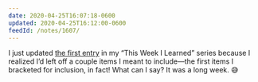 ```yaml
---
date: 2020-04-25T16:07:18-0600
updated: 2020-04-25T16:12:00-0600
feedId: /notes/1607/
---
```


I just updated [the first entry](https://v5.chriskrycho.com/journal/this-week-i-learned-1/) in my “This Week I Learned” series because I realized I’d left off a couple items I meant to include—the first items I bracketed for inclusion, in fact! What can I say? It was a long week. 😅